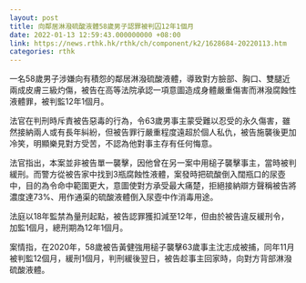 ```yaml
---
layout: post
title: 向鄰居淋潑硫酸液體58歲男子認罪被判囚12年1個月
date: 2022-01-13 12:59:43.000000000 +08:00
link: https://news.rthk.hk/rthk/ch/component/k2/1628684-20220113.htm
categories: rthk
---
```


一名58歲男子涉嫌向有積怨的鄰居淋潑硫酸液體，導致對方臉部、胸口、雙腿近兩成皮膚三級灼傷，被告在高等法院承認一項意圖造成身體嚴重傷害而淋潑腐蝕性液體罪，被判監12年1個月。

法官在判刑時斥責被告惡毒的行為，令63歲男事主蒙受難以忍受的永久傷害，雖然接納兩人或有長年糾紛，但被告罪行嚴重程度遠超於個人私仇，被告施襲後更加冷笑，明顯樂見對方受苦，不認為他對事主存有任何悔意。

法官指出，本案並非被告單一襲擊，因他曾在另一案中用槌子襲擊事主，當時被判緩刑。而警方從被告家中找到3瓶腐蝕性液體，案發時把硫酸倒入闊瓶口的尿壺中，目的為令命中範圍更大，意圖使對方承受最大痛楚，拒絕接納辯方聲稱被告將濃度達73%、用作通渠的硫酸液體倒入尿壺中作消毒用途。

法庭以18年監禁為量刑起點，被告認罪獲扣減至12年，但由於被告違反緩刑令，加監1個月，總刑期為12年1個月。

案情指，在2020年，58歲被告黃健強用槌子襲擊63歲事主沈志成被捕，同年11月被判監12個月，緩刑1個月，判刑緩後翌日，被告趁事主回家時，向對方背部淋潑硫酸液體。
